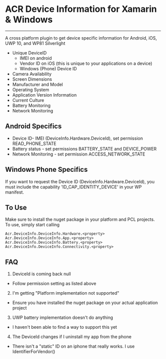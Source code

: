 ﻿# ACR Device Information for Xamarin & Windows

---

A cross platform plugin to get device specific information for Android, iOS, UWP 10, and WP81 Silverlight

* Unique DeviceID
    * IMEI on android
    * Vendor ID on iOS (this is unique to your applications on a device)
    * Windows (Phone) Device ID
* Camera Availability
* Screen Dimensions
* Manufacturer and Model
* Operating System
* Application Version Information
* Current Culture
* Battery Monitoring
* Network Monitoring


## Android Specifics

* Device ID- IMEI (DeviceInfo.Hardware.DeviceId), set permission READ_PHONE_STATE
* Battery status - set permissions BATTERY_STATE and DEVICE_POWER
* Network Monitoring - set permission ACCESS_NETWORK_STATE

## Windows Phone Specifics

If you want to request the Device ID (DeviceInfo.Hardware.DeviceId), you must include the capability 'ID_CAP_IDENTITY_DEVICE' in your WP manifest.


## To Use

Make sure to install the nuget package in your platform and PCL projects.  To use, simply start calling

    Acr.DeviceInfo.DeviceInfo.Hardware.<property>
    Acr.DeviceInfo.DeviceInfo.App.<property>
    Acr.DeviceInfo.DeviceInfo.Battery.<property>
    Acr.DeviceInfo.DeviceInfo.Connectivity.<property>

## FAQ

1. DeviceId is coming back null
* Follow permission setting as listed above

2. I'm getting "Platform implementation not supported"
* Ensure you have installed the nuget package on your actual application project

3. UWP battery implementation doesn't do anything
* I haven't been able to find a way to support this yet

4. The DeviceId changes if I uninstall my app from the phone
* There isn't a "static" ID on an iphone that really works.  I use IdentifierForVendor()
